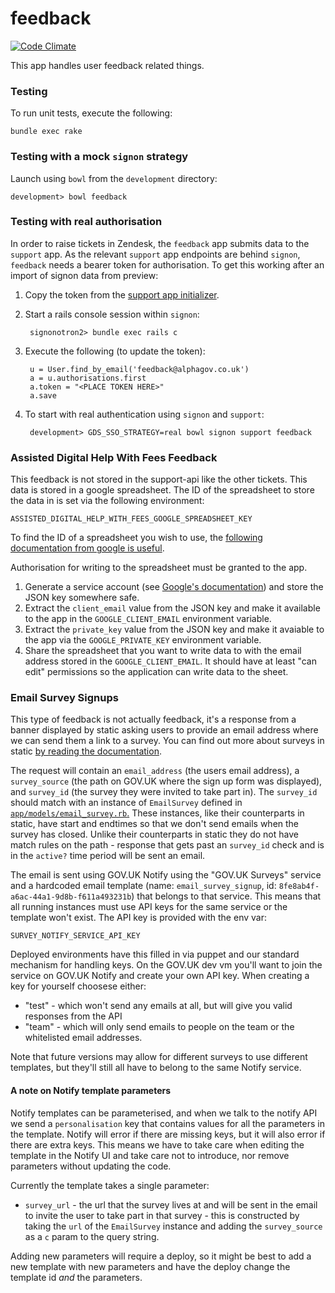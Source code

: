 feedback
========

[![Code Climate](https://codeclimate.com/github/alphagov/feedback/badges/gpa.svg)](https://codeclimate.com/github/alphagov/feedback)

This app handles user feedback related things.

### Testing

To run unit tests, execute the following:

    bundle exec rake

### Testing with a mock `signon` strategy

Launch using `bowl` from the `development` directory:

    development> bowl feedback

### Testing with real authorisation

In order to raise tickets in Zendesk, the `feedback` app submits data to the `support` app. As the relevant `support` app endpoints are behind `signon`, `feedback` needs a bearer token for authorisation. To get this working after an import of signon data from preview:

1. Copy the token from the [support app initializer](config/initializers/support_app.rb).

2. Start a rails console session within `signon`:

        signonotron2> bundle exec rails c

3. Execute the following (to update the token):

        u = User.find_by_email('feedback@alphagov.co.uk')
        a = u.authorisations.first
        a.token = "<PLACE TOKEN HERE>"
        a.save

4. To start with real authentication using `signon` and `support`:

        development> GDS_SSO_STRATEGY=real bowl signon support feedback

### Assisted Digital Help With Fees Feedback

This feedback is not stored in the support-api like the other tickets.  This data
is stored in a google spreadsheet.  The ID of the spreadsheet to store the data
in is set via the following environment:

    ASSISTED_DIGITAL_HELP_WITH_FEES_GOOGLE_SPREADSHEET_KEY

To find the ID of a spreadsheet you wish to use, the [following documentation
from google is useful](https://developers.google.com/sheets/guides/concepts#spreadsheet_id).

Authorisation for writing to the spreadsheet must be granted to the app.

1.  Generate a service account (see [Google's documentation](https://developers.google.com/identity/protocols/OAuth2ServiceAccount))
    and store the JSON key somewhere safe.
2.  Extract the `client_email` value from the JSON key and make it available to
    the app in the `GOOGLE_CLIENT_EMAIL` environment variable.
3.  Extract the `private_key` value from the JSON key and make it avaiable to
    the app via the `GOOGLE_PRIVATE_KEY` environment variable.
4.  Share the spreadsheet that you want to write data to with the email address
    stored in the `GOOGLE_CLIENT_EMAIL`.  It should have at least "can edit"
    permissions so the application can write data to the sheet.

### Email Survey Signups

This type of feedback is not actually feedback, it's a response from a banner
displayed by static asking users to provide an email address where we can send
them a link to a survey.  You can find out more about surveys in static [by
reading the documentation](https://github.com/alphagov/static/blob/master/doc/surveys.md).

The request will contain an `email_address` (the users email address), a
`survey_source` (the path on GOV.UK where the sign up form was displayed), and
`survey_id` (the survey they were invited to take part in).  The `survey_id`
should match with an instance of `EmailSurvey` defined in [`app/models/email_survey.rb`.](app/models/email_survey.rb)
These instances, like their counterparts in static, have start and endtimes so
that we don't send emails when the survey has closed.  Unlike their counterparts
in static they do not have match rules on the path - response that gets past an
`survey_id` check and is in the `active?` time period will be sent an email.

The email is sent using GOV.UK Notify using the "GOV.UK Surveys" service and a
hardcoded email template (name: `email_survey_signup`, id: `8fe8ab4f-a6ac-44a1-9d8b-f611a493231b`)
that belongs to that service.  This means that all running instances must use
API keys for the same service or the template won't exist.  The API key is
provided with the env var:

    SURVEY_NOTIFY_SERVICE_API_KEY

Deployed environments have this filled in via puppet and our standard mechanism
for handling keys.  On the GOV.UK dev vm you'll want to join the service on
GOV.UK Notify and create your own  API key.  When creating a key for yourself
choosese either:

* "test" - which won't send any emails at all, but will give you valid
           responses from the API
* "team" - which will only send emails to people on the team or the whitelisted
           email addresses.

Note that future versions may allow for different surveys to use different
templates, but they'll still all have to belong to the same Notify service.

#### A note on Notify template parameters

Notify templates can be parameterised, and when we talk to the notify API we
send a `personalisation` key that contains values for all the parameters in the
template.  Notify will error if there are missing keys, but it will also error
if there are extra keys.  This means we have to take care when editing the
template in the Notify UI and take care not to introduce, nor remove parameters
without updating the code.

Currently the template takes a single parameter:

* `survey_url` - the url that the survey lives at and will be sent in the email
                 to invite the user to take part in that survey - this is
                 constructed by taking the `url` of the `EmailSurvey` instance
                 and adding the `survey_source` as a `c` param to the query
                 string.

Adding new parameters will require a deploy, so it might be best to add a new
template with new parameters and have the deploy change the template id *and*
the parameters.

